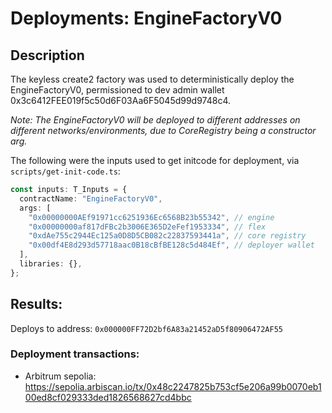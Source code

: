 # Deployments: EngineFactoryV0

## Description

The keyless create2 factory was used to deterministically deploy the EngineFactoryV0, permissioned to dev admin wallet 0x3c6412FEE019f5c50d6F03Aa6F5045d99d9748c4.

_Note: The EngineFactoryV0 will be deployed to different addresses on different networks/environments, due to CoreRegistry being a constructor arg._

The following were the inputs used to get initcode for deployment, via `scripts/get-init-code.ts`:

```typescript
const inputs: T_Inputs = {
  contractName: "EngineFactoryV0",
  args: [
    "0x00000000AEf91971cc6251936Ec6568B23b55342", // engine
    "0x00000000af817dFBc2b3006E365D2eFef1953334", // flex
    "0xdAe755c2944Ec125a0D8D5CB082c22837593441a", // core registry
    "0x00df4E8d293d57718aac0B18cBfBE128c5d484Ef", // deployer wallet
  ],
  libraries: {},
};
```

## Results:

Deploys to address: `0x000000FF72D2bf6A83a21452aD5f80906472AF55`

### Deployment transactions:

- Arbitrum sepolia: https://sepolia.arbiscan.io/tx/0x48c2247825b753cf5e206a99b0070eb100ed8cf029333ded1826568627cd4bbc
